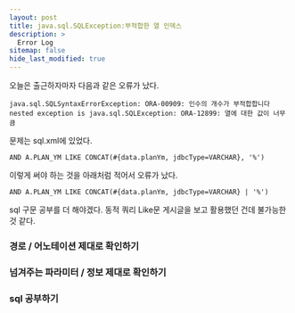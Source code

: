 ```yaml
---
layout: post
title: java.sql.SQLException:부적합한 열 인덱스
description: >
  Error Log
sitemap: false
hide_last_modified: true
---
```


오늘은 출근하자마자 다음과 같은 오류가 났다.

``java.sql.SQLSyntaxErrorException: ORA-00909: 인수의 개수가 부적합합니다``
``nested exception is java.sql.SQLException: ORA-12899: 열에 대한 값이 너무 큼``

문제는 sql.xml에 있었다.

``AND A.PLAN_YM LIKE CONCAT(#{data.planYm, jdbcType=VARCHAR}, '%')``

이렇게 써야 하는 것을 아래처럼 적어서 오류가 났다.

``AND A.PLAN_YM LIKE CONCAT(#{data.planYm, jdbcType=VARCHAR} | '%')``

sql 구문 공부를 더 해야겠다.
동적 쿼리 Like문 게시글을 보고 활용했던 건데 불가능한 것 같다.

### 경로 / 어노테이션 제대로 확인하기
### 넘겨주는 파라미터 / 정보 제대로 확인하기
### sql 공부하기